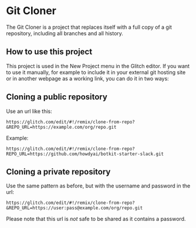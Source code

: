# Git Cloner

The Git Cloner is a project that replaces itself with a full copy of a git repository, including all branches and all history.

## How to use this project

This project is used in the New Project menu in the Glitch editor. If you want to use it manually, for example to include it in your external git hosting site or in another webpage as a working link, you can do it in two ways:

## Cloning a public repository

Use an url like this:

    https://glitch.com/edit/#!/remix/clone-from-repo?&REPO_URL=https://example.com/org/repo.git
    
Example:

    https://glitch.com/edit/#!/remix/clone-from-repo?REPO_URL=https://github.com/howdyai/botkit-starter-slack.git

## Cloning a private repository

Use the same pattern as before, but with the username and password in the url:

    https://glitch.com/edit/#!/remix/clone-from-repo?&REPO_URL=https://user:pass@example.com/org/repo.git

Please note that this url is _not_ safe to be shared as it contains a password.
